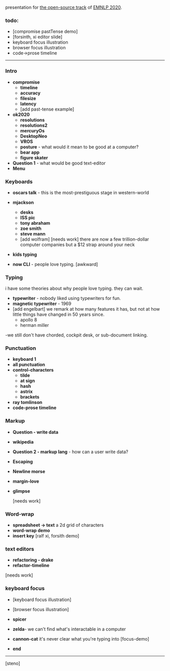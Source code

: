 presentation for [the open-source track](https://nlposs.github.io/2020/index.html) of [EMNLP 2020](https://2020.emnlp.org/).

### todo:

- [compromise pastTense demo]
- [forsinth, xi editor slide]
- keyboard focus illustration
- browser focus illustration
- code->prose timeline

---

### Intro

- **compromise**
  - **timeline**
  - **accuracy**
  - **filesize**
  - **latency**
  - [add past-tense example]
- **ok2020**
  - **resolutions**
  - **resolutions2**
  - **mercuryOs**
  - **DesktopNeo**
  - **VROS**
  - **posture** - what would it mean to be good at a computer?
  - **bear app**
  - **figure skater**
- **Question 1** - what would be good text-editor
- **Menu**

### Keyboards

- **oscars talk** - this is the most-prestiguous stage in western-world
- **mjackson**

  - **desks**
  - **ISS pic**
  - **tony abraham**
  - **zoe smith**
  - **steve mann**
  - [add wolfram]
    [needs work]
    there are now a few trillion-dollar computer companies
    but a \$12 strap around your neck

- **kids typing**
- **now CLI** - people love typing.
  [awkward]

### Typing

i have some theories about why people love typing.
they can wait.

- **typewriter** - nobody liked using typewriters for fun.
- **magnetic typewriter** - 1969
- [add engelbart]
  we remark at how many features it has,
  but not at how little things have changed in 50 years since.
  - apollo 8
  - herman miller

-we still don't have chorded, cockpit desk, or sub-document linking.

### Punctuation

- **keyboard 1**
- **all punctuation**
- **control-characters**
  - **tilde**
  - **at sign**
  - **hash**
  - **astrix**
  - **brackets**
- **ray tomlinson**
- **code-prose timeline**

### Markup

- **Question - write data**
- **wikipedia**
- **Question 2 - markup lang** - how can a user write data?
- **Escaping**
- **Newline morse**
- **margin-love**
- **glimpse**

  [needs work]

### Word-wrap

- **spreadsheet -> text**
  a 2d grid of characters
- **word-wrap demo**
- **insert key**
  [ralf xi, forsith demo]

### text editors

- **refactoring - drake**
- **refactor-timeline**

[needs work]

### keyboard focus

- [keyboard focus illustration]
- [browser focus illustration]
- **spicer**
- **zelda**- we can't find what's interactable in a computer
- **cannon-cat**
  it's never clear what you're typing into
  [focus-demo]

- **end**

---

[steno]
